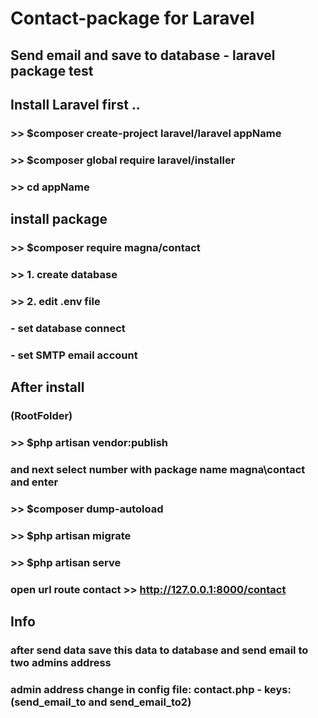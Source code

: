 # Contact-package for Laravel

## Send email and save to database - laravel package test

## Install Laravel first ..

### >> $composer create-project laravel/laravel appName
### >> $composer global require laravel/installer
### >> cd appName

## install package

### >> $composer require magna/contact

### >> 1. create database
### >> 2. edit .env file
### - set database connect
### - set SMTP email account

## After install

### (RootFolder)
### >> $php artisan vendor:publish
### and next select number with package name magna\contact and enter

### >> $composer dump-autoload
### >> $php artisan migrate
### >> $php artisan serve
### open url route contact >> http://127.0.0.1:8000/contact

## Info

### after send data save this data to database and send email to two admins address
### admin address change in config file: contact.php - keys: (send_email_to and send_email_to2)
